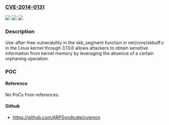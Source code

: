 ### [CVE-2014-0131](https://cve.mitre.org/cgi-bin/cvename.cgi?name=CVE-2014-0131)
![](https://img.shields.io/static/v1?label=Product&message=n%2Fa&color=blue)
![](https://img.shields.io/static/v1?label=Version&message=n%2Fa&color=blue)
![](https://img.shields.io/static/v1?label=Vulnerability&message=n%2Fa&color=brighgreen)

### Description

Use-after-free vulnerability in the skb_segment function in net/core/skbuff.c in the Linux kernel through 3.13.6 allows attackers to obtain sensitive information from kernel memory by leveraging the absence of a certain orphaning operation.

### POC

#### Reference
No PoCs from references.

#### Github
- https://github.com/ARPSyndicate/cvemon

